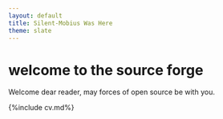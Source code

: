 ```yaml
---
layout: default
title: Silent-Mobius Was Here
theme: slate
---
```


# welcome to the source forge

Welcome dear reader, may forces of open source be with you.

{%include cv.md%}